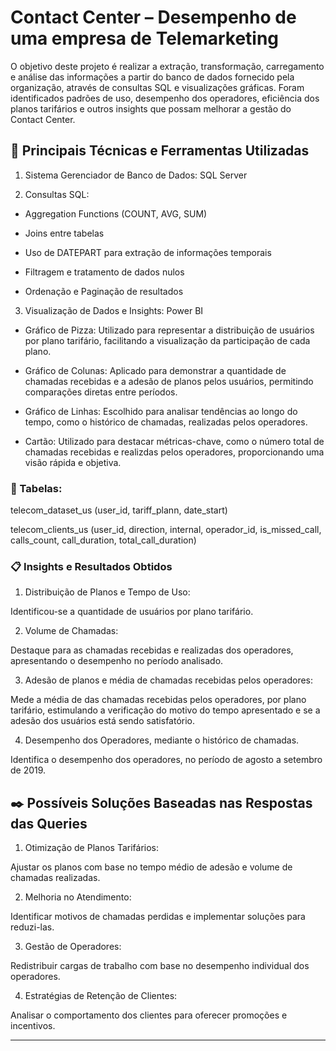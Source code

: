 # Contact Center – Desempenho de uma empresa de Telemarketing

O objetivo deste projeto é realizar a extração, transformação, carregamento e análise das informações a partir do banco de dados fornecido pela organização, através de consultas SQL e visualizações gráficas. Foram identificados padrões de uso, desempenho dos operadores, eficiência dos planos tarifários e outros insights que possam melhorar a gestão do Contact Center.

## 🚀 Principais Técnicas e Ferramentas Utilizadas

1. Sistema Gerenciador de Banco de Dados: SQL Server

2. Consultas SQL:

- Aggregation Functions (COUNT, AVG, SUM)

- Joins entre tabelas

- Uso de DATEPART para extração de informações temporais

- Filtragem e tratamento de dados nulos

- Ordenação e Paginação de resultados

3. Visualização de Dados e Insights: Power BI

- Gráfico de Pizza: Utilizado para representar a distribuição de usuários por plano tarifário, facilitando a visualização da participação de cada plano.

- Gráfico de Colunas: Aplicado para demonstrar a quantidade de chamadas recebidas e a adesão de planos pelos usuários, permitindo comparações diretas entre períodos.

- Gráfico de Linhas: Escolhido para analisar tendências ao longo do tempo, como o histórico de chamadas, realizadas pelos operadores.

- Cartão: Utilizado para destacar métricas-chave, como o número total de chamadas recebidas e realizdas pelos operadores, proporcionando uma visão rápida e objetiva.

### 🔧 Tabelas:

telecom_dataset_us (user_id, tariff_plann, date_start)

telecom_clients_us (user_id, direction, internal, operador_id, is_missed_call, calls_count, call_duration, total_call_duration)

### 📋 Insights e Resultados Obtidos

1. Distribuição de Planos e Tempo de Uso:

Identificou-se a quantidade de usuários por plano tarifário.

2. Volume de Chamadas:

Destaque para as chamadas recebidas e realizadas dos operadores, apresentando o desempenho no período analisado.

3. Adesão de planos e média de chamadas recebidas pelos operadores:

Mede a média de  das chamadas recebidas pelos operadores, por plano tarifário, estimulando a verificação do motivo do tempo apresentado e se a adesão dos usuários está sendo satisfatório.

4. Desempenho dos Operadores, mediante o histórico de chamadas.

Identifica o desempenho dos operadores, no período de agosto a setembro de 2019.

## ✒️ Possíveis Soluções Baseadas nas Respostas das Queries

1. Otimização de Planos Tarifários:

Ajustar os planos com base no tempo médio de adesão e volume de chamadas realizadas.

2. Melhoria no Atendimento:

Identificar motivos de chamadas perdidas e implementar soluções para reduzi-las.

3. Gestão de Operadores:

Redistribuir cargas de trabalho com base no desempenho individual dos operadores.

4. Estratégias de Retenção de Clientes:

Analisar o comportamento dos clientes para oferecer promoções e incentivos.


---